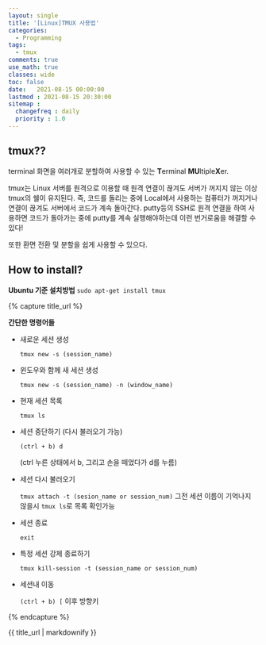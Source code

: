 ```yaml
---
layout: single
title: '[Linux]TMUX 사용법'
categories:
  - Programming
tags:
  - tmux
comments: true  
use_math: true
classes: wide
toc: false
date:   2021-08-15 00:00:00 
lastmod : 2021-08-15 20:30:00 
sitemap :
  changefreq : daily
  priority : 1.0
---
```

## tmux??

terminal 화면을 여러개로 분할하여 사용할 수 있는 **T**erminal **MU**ltiple**X**er.

tmux는 Linux 서버를 원격으로 이용할 때 원격 연결이 끊겨도 서버가 꺼지지 않는 이상 tmux의 쉘이 유지된다. 즉, 코드를 돌리는 중에 Local에서 사용하는 컴퓨터가 꺼지거나 연결이 끊겨도 서버에서 코드가 계속 돌아간다. putty등의 SSH로 원격 연결을 하여 사용하면 코드가 돌아가는 중에 putty를 계속 실행해야하는데 이런 번거로움을 해결할 수 있다!

또한 환면 전환 및 분할을 쉽게 사용할 수 있으다.

## How to install?

**Ubuntu 기준 설치방법**
`sudo apt-get install tmux`

{% capture title_url %}

  **간단한 명령어들**
  - 새로운 세션 생성
  
    `tmux new -s (session_name)`
  - 윈도우와 함께 새 세션 생성
  
    `tmux new -s (session_name) -n (window_name)`
  - 현재 세션 목록
  
    `tmux ls`
  - 세션 중단하기 (다시 불러오기 가능)
  
    `(ctrl + b) d` 

    (ctrl 누른 상태에서 b, 그리고 손을 떼었다가 d를 누름)
  - 세션 다시 불러오기
  
    `tmux attach -t (sesion_name or session_num)`
    그전 세션 이름이 기억나지 않을시 `tmux ls`로 목록 확인가능
  - 세션 종료
  
    `exit`
  - 특정 세션 강제 종료하기
  
    `tmux kill-session -t (session_name or session_num)`    
  - 세션내 이동
  
    `(ctrl + b) [` 이후 방향키

{% endcapture %}
<div class="notice--info">{{ title_url | markdownify }}</div>

